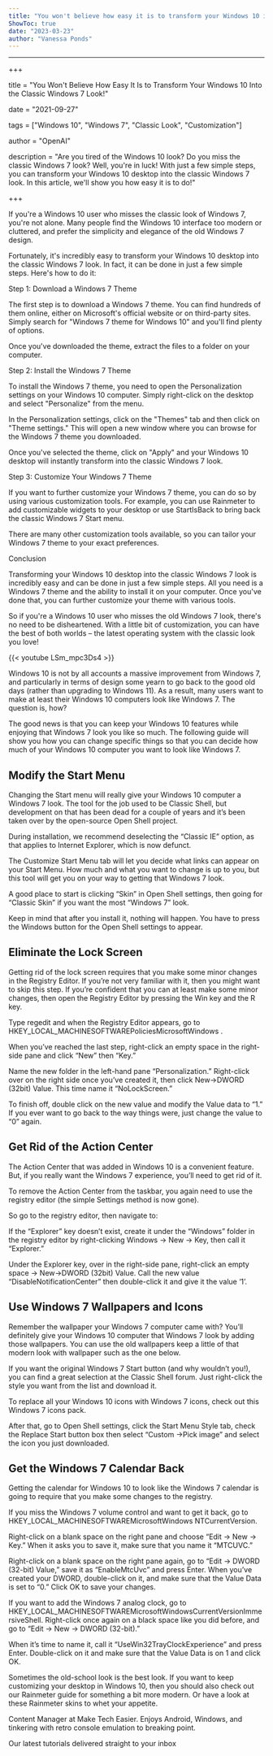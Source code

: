 ```yaml
---
title: "You won't believe how easy it is to transform your Windows 10 into the classic Windows 7 look!"
ShowToc: true 
date: "2023-03-23"
author: "Vanessa Ponds"
---
```

*****
+++

title = "You Won't Believe How Easy It Is to Transform Your Windows 10 Into the Classic Windows 7 Look!"

date = "2021-09-27"

tags = ["Windows 10", "Windows 7", "Classic Look", "Customization"]

author = "OpenAI"

description = "Are you tired of the Windows 10 look? Do you miss the classic Windows 7 look? Well, you're in luck! With just a few simple steps, you can transform your Windows 10 desktop into the classic Windows 7 look. In this article, we'll show you how easy it is to do!"

+++

If you're a Windows 10 user who misses the classic look of Windows 7, you're not alone. Many people find the Windows 10 interface too modern or cluttered, and prefer the simplicity and elegance of the old Windows 7 design.

Fortunately, it's incredibly easy to transform your Windows 10 desktop into the classic Windows 7 look. In fact, it can be done in just a few simple steps. Here's how to do it:

Step 1: Download a Windows 7 Theme

The first step is to download a Windows 7 theme. You can find hundreds of them online, either on Microsoft's official website or on third-party sites. Simply search for "Windows 7 theme for Windows 10" and you'll find plenty of options.

Once you've downloaded the theme, extract the files to a folder on your computer.

Step 2: Install the Windows 7 Theme

To install the Windows 7 theme, you need to open the Personalization settings on your Windows 10 computer. Simply right-click on the desktop and select "Personalize" from the menu.

In the Personalization settings, click on the "Themes" tab and then click on "Theme settings." This will open a new window where you can browse for the Windows 7 theme you downloaded.

Once you've selected the theme, click on "Apply" and your Windows 10 desktop will instantly transform into the classic Windows 7 look.

Step 3: Customize Your Windows 7 Theme

If you want to further customize your Windows 7 theme, you can do so by using various customization tools. For example, you can use Rainmeter to add customizable widgets to your desktop or use StartIsBack to bring back the classic Windows 7 Start menu.

There are many other customization tools available, so you can tailor your Windows 7 theme to your exact preferences.

Conclusion

Transforming your Windows 10 desktop into the classic Windows 7 look is incredibly easy and can be done in just a few simple steps. All you need is a Windows 7 theme and the ability to install it on your computer. Once you've done that, you can further customize your theme with various tools.

So if you're a Windows 10 user who misses the old Windows 7 look, there's no need to be disheartened. With a little bit of customization, you can have the best of both worlds – the latest operating system with the classic look you love!

{{< youtube LSm_mpc3Ds4 >}} 



Windows 10 is not by all accounts a massive improvement from Windows 7, and particularly in terms of design some yearn to go back to the good old days (rather than upgrading to Windows 11). As a result, many users want to make at least their Windows 10 computers look like Windows 7. The question is, how?
 
The good news is that you can keep your Windows 10 features while enjoying that Windows 7 look you like so much. The following guide will show you how you can change specific things so that you can decide how much of your Windows 10 computer you want to look like Windows 7.
 
## Modify the Start Menu
 
Changing the Start menu will really give your Windows 10 computer a Windows 7 look. The tool for the job used to be Classic Shell, but development on that has been dead for a couple of years and it’s been taken over by the open-source Open Shell project.
 
During installation, we recommend deselecting the “Classic IE” option, as that applies to Internet Explorer, which is now defunct.
 
The Customize Start Menu tab will let you decide what links can appear on your Start Menu. How much and what you want to change is up to you, but this tool will get you on your way to getting that Windows 7 look.
 
A good place to start is clicking “Skin” in Open Shell settings, then going for “Classic Skin” if you want the most “Windows 7” look.
 
Keep in mind that after you install it, nothing will happen. You have to press the Windows button for the Open Shell settings to appear.
 
## Eliminate the Lock Screen
 
Getting rid of the lock screen requires that you make some minor changes in the Registry Editor. If you’re not very familiar with it, then you might want to skip this step. If you’re confident that you can at least make some minor changes, then open the Registry Editor by pressing the Win key and the R key.
 
Type regedit and when the Registry Editor appears, go to HKEY_LOCAL_MACHINESOFTWAREPoliciesMicrosoftWindows .
 
When you’ve reached the last step, right-click an empty space in the right-side pane and click “New” then “Key.”
 
Name the new folder in the left-hand pane “Personalization.” Right-click over on the right side once you’ve created it, then click New->DWORD (32bit) Value. This time name it “NoLockScreen.”
 
To finish off, double click on the new value and modify the Value data to “1.” If you ever want to go back to the way things were, just change the value to “0” again.
 
## Get Rid of the Action Center
 
The Action Center that was added in Windows 10 is a convenient feature. But, if you really want the Windows 7 experience, you’ll need to get rid of it.
 
To remove the Action Center from the taskbar, you again need to use the registry editor (the simple Settings method is now gone).
 
So go to the registry editor, then navigate to:
 
If the “Explorer” key doesn’t exist, create it under the “Windows” folder in the registry editor by right-clicking Windows -> New -> Key, then call it “Explorer.”
 
Under the Explorer key, over in the right-side pane, right-click an empty space -> New->DWORD (32bit) Value. Call the new value “DisableNotificationCenter” then double-click it and give it the value ‘1’.
 
## Use Windows 7 Wallpapers and Icons
 
Remember the wallpaper your Windows 7 computer came with? You’ll definitely give your Windows 10 computer that Windows 7 look by adding those wallpapers. You can use the old wallpapers keep a little of that modern look with wallpaper such as the one below.
 
If you want the original Windows 7 Start button (and why wouldn’t you!), you can find a great selection at the Classic Shell forum. Just right-click the style you want from the list and download it.
 
To replace all your Windows 10 icons with Windows 7 icons, check out this Windows 7 icons pack.
 
After that, go to Open Shell settings, click the Start Menu Style tab, check the Replace Start button box then select “Custom ->Pick image” and select the icon you just downloaded.
 
## Get the Windows 7 Calendar Back
 
Getting the calendar for Windows 10 to look like the Windows 7 calendar is going to require that you make some changes to the registry.
 
If you miss the Windows 7 volume control and want to get it back, go to HKEY_LOCAL_MACHINESOFTWAREMicrosoftWindows NTCurrentVersion.
 
Right-click on a blank space on the right pane and choose “Edit -> New -> Key.” When it asks you to save it, make sure that you name it “MTCUVC.”
 
Right-click on a blank space on the right pane again, go to “Edit -> DWORD (32-bit) Value,” save it as “EnableMtcUvc” and press Enter. When you’ve created your DWORD, double-click on it, and make sure that the Value Data is set to “0.” Click OK to save your changes.
 
If you want to add the Windows 7 analog clock, go to HKEY_LOCAL_MACHINESOFTWAREMicrosoftWindowsCurrentVersionImmersiveShell. Right-click once again on a black space like you did before, and go to “Edit -> New -> DWORD (32-bit).”
 
When it’s time to name it, call it “UseWin32TrayClockExperience” and press Enter. Double-click on it and make sure that the Value Data is on 1 and click OK.
 
Sometimes the old-school look is the best look. If you want to keep customizing your desktop in Windows 10, then you should also check out our Rainmeter guide for something a bit more modern. Or have a look at these Rainmeter skins to whet your appetite.
 
Content Manager at Make Tech Easier. Enjoys Android, Windows, and tinkering with retro console emulation to breaking point.
 
Our latest tutorials delivered straight to your inbox




